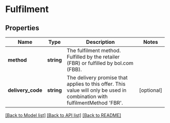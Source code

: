 # Fulfilment

## Properties
Name | Type | Description | Notes
------------ | ------------- | ------------- | -------------
**method** | **string** | The fulfilment method. Fulfilled by the retailer (FBR) or fulfilled by bol.com (FBB). | 
**delivery_code** | **string** | The delivery promise that applies to this offer. This value will only be used in combination with fulfilmentMethod &#x27;FBR&#x27;. | [optional] 

[[Back to Model list]](../../README.md#documentation-for-models) [[Back to API list]](../../README.md#documentation-for-api-endpoints) [[Back to README]](../../README.md)

